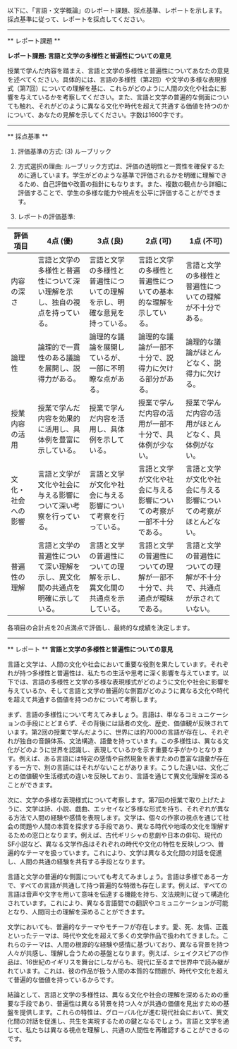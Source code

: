 以下に、「言語・文学概論」のレポート課題、採点基準、レポートを示します。採点基準に従って、レポートを採点してください。

---------------------------------------
** レポート課題 **

**レポート課題: 言語と文学の多様性と普遍性についての意見**

授業で学んだ内容を踏まえ、言語と文学の多様性と普遍性についてあなたの意見を述べてください。具体的には、言語の多様性（第2回）や文学の多様な表現様式（第7回）についての理解を基に、これらがどのように人間の文化や社会に影響を与えているかを考察してください。また、言語と文学の普遍的な側面についても触れ、それがどのように異なる文化や時代を超えて共通する価値を持つのかについて、あなたの見解を示してください。字数は1600字です。

---------------------------------------
** 採点基準 **

1. 評価基準の方式: (3) ルーブリック

2. 方式選択の理由:
ルーブリック方式は、評価の透明性と一貫性を確保するために適しています。学生がどのような基準で評価されるかを明確に理解できるため、自己評価や改善の指針にもなります。また、複数の観点から詳細に評価することで、学生の多様な能力や視点を公平に評価することができます。

3. レポートの評価基準:

| 評価項目           | 4点 (優)                                                                 | 3点 (良)                                                               | 2点 (可)                                                               | 1点 (不可)                                                             |
|--------------------|---------------------------------------------------------------------------|------------------------------------------------------------------------|------------------------------------------------------------------------|------------------------------------------------------------------------|
| 内容の深さ         | 言語と文学の多様性と普遍性について深い理解を示し、独自の視点を持っている。 | 言語と文学の多様性と普遍性についての理解を示し、明確な意見を持っている。 | 言語と文学の多様性と普遍性についての基本的な理解を示している。       | 言語と文学の多様性と普遍性についての理解が不十分である。             |
| 論理性             | 論理的で一貫性のある議論を展開し、説得力がある。                           | 論理的な議論を展開しているが、一部に不明瞭な点がある。                 | 論理的な議論が一部不十分で、説得力に欠ける部分がある。               | 論理的な議論がほとんどなく、説得力に欠ける。                         |
| 授業内容の活用     | 授業で学んだ内容を効果的に活用し、具体例を豊富に示している。               | 授業で学んだ内容を活用し、具体例を示している。                         | 授業で学んだ内容の活用が一部不十分で、具体例が少ない。               | 授業で学んだ内容の活用がほとんどなく、具体例がない。                 |
| 文化・社会への影響 | 言語と文学が文化や社会に与える影響について深い考察を行っている。           | 言語と文学が文化や社会に与える影響について考察を行っている。           | 言語と文学が文化や社会に与える影響についての考察が一部不十分である。 | 言語と文学が文化や社会に与える影響についての考察がほとんどない。   |
| 普遍性の理解       | 言語と文学の普遍性について深い理解を示し、異文化間の共通点を明確に示している。 | 言語と文学の普遍性についての理解を示し、異文化間の共通点を示している。 | 言語と文学の普遍性についての理解が一部不十分で、共通点が曖昧である。 | 言語と文学の普遍性についての理解が不十分で、共通点が示されていない。 |

各項目の合計点を20点満点で評価し、最終的な成績を決定します。

---------------------------------------
** レポート **
**言語と文学の多様性と普遍性についての意見**

言語と文学は、人間の文化や社会において重要な役割を果たしています。それぞれが持つ多様性と普遍性は、私たちの生活や思考に深く影響を与えています。以下では、言語の多様性と文学の多様な表現様式がどのように文化や社会に影響を与えているか、そして言語と文学の普遍的な側面がどのように異なる文化や時代を超えて共通する価値を持つのかについて考察します。

まず、言語の多様性について考えてみましょう。言語は、単なるコミュニケーションの手段にとどまらず、その背後には話者の文化、歴史、価値観が反映されています。第2回の授業で学んだように、世界には約7000の言語が存在し、それぞれが独自の音韻体系、文法構造、語彙を持っています。この多様性は、異なる文化がどのように世界を認識し、表現しているかを示す重要な手がかりとなります。例えば、ある言語には特定の感情や自然現象を表すための豊富な語彙が存在する一方で、別の言語にはそれがないことがあります。こうした違いは、文化ごとの価値観や生活様式の違いを反映しており、言語を通じて異文化理解を深めることができます。

次に、文学の多様な表現様式について考察します。第7回の授業で取り上げたように、文学は詩、小説、戯曲、エッセイなど多様な形式を持ち、それぞれが異なる方法で人間の経験や感情を表現します。文学は、個々の作家の視点を通じて社会の問題や人間の本質を探求する手段であり、異なる時代や地域の文化を理解するための窓口となります。例えば、古代ギリシャの悲劇や日本の俳句、現代のSF小説など、異なる文学作品はそれぞれの時代や文化の特性を反映しつつ、普遍的なテーマを扱っています。これにより、文学は異なる文化間の対話を促進し、人間の共通の経験を共有する手段となります。

言語と文学の普遍的な側面についても考えてみましょう。言語は多様である一方で、すべての言語が共通して持つ普遍的な特徴も存在します。例えば、すべての言語は音声や文字を用いて意味を伝達する機能を持ち、文法規則に従って構造化されています。これにより、異なる言語間での翻訳やコミュニケーションが可能となり、人間同士の理解を深めることができます。

文学においても、普遍的なテーマやモチーフが存在します。愛、死、友情、正義といったテーマは、時代や文化を超えて多くの文学作品で扱われてきました。これらのテーマは、人間の根源的な経験や感情に基づいており、異なる背景を持つ人々が共感し、理解し合うための基盤となります。例えば、シェイクスピアの作品は、16世紀のイギリスを舞台にしながらも、現代に至るまで世界中で読み継がれています。これは、彼の作品が扱う人間の本質的な問題が、時代や文化を超えて普遍的な価値を持っているからです。

結論として、言語と文学の多様性は、異なる文化や社会の理解を深めるための重要な手段であり、普遍性は異なる背景を持つ人々が共通の価値を見出すための基盤を提供します。これらの特性は、グローバル化が進む現代社会において、異文化間の対話を促進し、共生を実現するための鍵となるでしょう。言語と文学を通じて、私たちは異なる視点を理解し、共通の人間性を再確認することができるのです。

